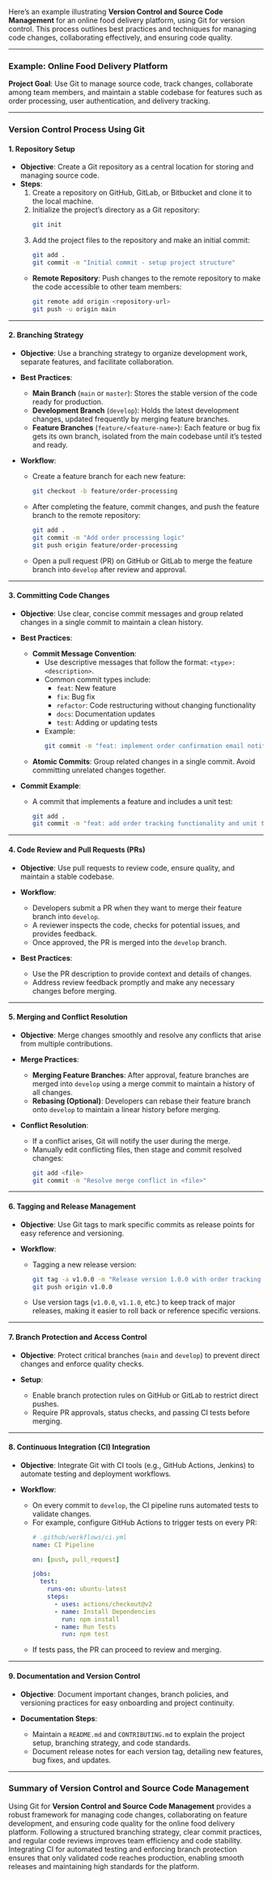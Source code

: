 Here’s an example illustrating **Version Control and Source Code Management** for an online food delivery platform, using Git for version control. This process outlines best practices and techniques for managing code changes, collaborating effectively, and ensuring code quality.

---

### Example: Online Food Delivery Platform

**Project Goal**: Use Git to manage source code, track changes, collaborate among team members, and maintain a stable codebase for features such as order processing, user authentication, and delivery tracking.

---

### **Version Control Process Using Git**

#### 1. **Repository Setup**

   - **Objective**: Create a Git repository as a central location for storing and managing source code.
   - **Steps**:
     1. Create a repository on GitHub, GitLab, or Bitbucket and clone it to the local machine.
     2. Initialize the project’s directory as a Git repository:
        ```bash
        git init
        ```
     3. Add the project files to the repository and make an initial commit:
        ```bash
        git add .
        git commit -m "Initial commit - setup project structure"
        ```
     - **Remote Repository**: Push changes to the remote repository to make the code accessible to other team members:
        ```bash
        git remote add origin <repository-url>
        git push -u origin main
        ```

---

#### 2. **Branching Strategy**

   - **Objective**: Use a branching strategy to organize development work, separate features, and facilitate collaboration.
   - **Best Practices**:
     - **Main Branch** (`main` or `master`): Stores the stable version of the code ready for production.
     - **Development Branch** (`develop`): Holds the latest development changes, updated frequently by merging feature branches.
     - **Feature Branches** (`feature/<feature-name>`): Each feature or bug fix gets its own branch, isolated from the main codebase until it’s tested and ready.
   
   - **Workflow**:
     - Create a feature branch for each new feature:
       ```bash
       git checkout -b feature/order-processing
       ```
     - After completing the feature, commit changes, and push the feature branch to the remote repository:
       ```bash
       git add .
       git commit -m "Add order processing logic"
       git push origin feature/order-processing
       ```
     - Open a pull request (PR) on GitHub or GitLab to merge the feature branch into `develop` after review and approval.

---

#### 3. **Committing Code Changes**

   - **Objective**: Use clear, concise commit messages and group related changes in a single commit to maintain a clean history.
   
   - **Best Practices**:
     - **Commit Message Convention**:
       - Use descriptive messages that follow the format: `<type>: <description>`.
       - Common commit types include:
         - `feat`: New feature
         - `fix`: Bug fix
         - `refactor`: Code restructuring without changing functionality
         - `docs`: Documentation updates
         - `test`: Adding or updating tests
       - Example:
         ```bash
         git commit -m "feat: implement order confirmation email notification"
         ```
     - **Atomic Commits**: Group related changes in a single commit. Avoid committing unrelated changes together.

   - **Commit Example**:
     - A commit that implements a feature and includes a unit test:
       ```bash
       git add .
       git commit -m "feat: add order tracking functionality and unit test"
       ```

---

#### 4. **Code Review and Pull Requests (PRs)**

   - **Objective**: Use pull requests to review code, ensure quality, and maintain a stable codebase.
   
   - **Workflow**:
     - Developers submit a PR when they want to merge their feature branch into `develop`.
     - A reviewer inspects the code, checks for potential issues, and provides feedback.
     - Once approved, the PR is merged into the `develop` branch.

   - **Best Practices**:
     - Use the PR description to provide context and details of changes.
     - Address review feedback promptly and make any necessary changes before merging.

---

#### 5. **Merging and Conflict Resolution**

   - **Objective**: Merge changes smoothly and resolve any conflicts that arise from multiple contributions.
   
   - **Merge Practices**:
     - **Merging Feature Branches**: After approval, feature branches are merged into `develop` using a merge commit to maintain a history of all changes.
     - **Rebasing (Optional)**: Developers can rebase their feature branch onto `develop` to maintain a linear history before merging.
   
   - **Conflict Resolution**:
     - If a conflict arises, Git will notify the user during the merge.
     - Manually edit conflicting files, then stage and commit resolved changes:
       ```bash
       git add <file>
       git commit -m "Resolve merge conflict in <file>"
       ```

---

#### 6. **Tagging and Release Management**

   - **Objective**: Use Git tags to mark specific commits as release points for easy reference and versioning.
   
   - **Workflow**:
     - Tagging a new release version:
       ```bash
       git tag -a v1.0.0 -m "Release version 1.0.0 with order tracking feature"
       git push origin v1.0.0
       ```
     - Use version tags (`v1.0.0`, `v1.1.0`, etc.) to keep track of major releases, making it easier to roll back or reference specific versions.

---

#### 7. **Branch Protection and Access Control**

   - **Objective**: Protect critical branches (`main` and `develop`) to prevent direct changes and enforce quality checks.
   
   - **Setup**:
     - Enable branch protection rules on GitHub or GitLab to restrict direct pushes.
     - Require PR approvals, status checks, and passing CI tests before merging.

---

#### 8. **Continuous Integration (CI) Integration**

   - **Objective**: Integrate Git with CI tools (e.g., GitHub Actions, Jenkins) to automate testing and deployment workflows.
   
   - **Workflow**:
     - On every commit to `develop`, the CI pipeline runs automated tests to validate changes.
     - For example, configure GitHub Actions to trigger tests on every PR:
       ```yaml
       # .github/workflows/ci.yml
       name: CI Pipeline

       on: [push, pull_request]

       jobs:
         test:
           runs-on: ubuntu-latest
           steps:
             - uses: actions/checkout@v2
             - name: Install Dependencies
               run: npm install
             - name: Run Tests
               run: npm test
       ```
     - If tests pass, the PR can proceed to review and merging.

---

#### 9. **Documentation and Version Control**

   - **Objective**: Document important changes, branch policies, and versioning practices for easy onboarding and project continuity.
   
   - **Documentation Steps**:
     - Maintain a `README.md` and `CONTRIBUTING.md` to explain the project setup, branching strategy, and code standards.
     - Document release notes for each version tag, detailing new features, bug fixes, and updates.

---

### **Summary of Version Control and Source Code Management**

Using Git for **Version Control and Source Code Management** provides a robust framework for managing code changes, collaborating on feature development, and ensuring code quality for the online food delivery platform. Following a structured branching strategy, clear commit practices, and regular code reviews improves team efficiency and code stability. Integrating CI for automated testing and enforcing branch protection ensures that only validated code reaches production, enabling smooth releases and maintaining high standards for the platform.
